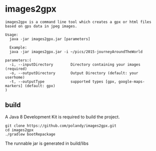 # images2gpx

```
images2gpx is a command line tool which creates a gpx or html files based on gps data in jpeg images.

Usage:
  java -jar images2gpx.jar [parameters]
  
  Example:
  java -jar images2gpx.jar -i ~/pics/2015-journeyAroundTheWorld

parameters:(
  -i, --inputDirectory        Directory containing your images (required)
  -o, --outputDirectory       Output Directory (default: your userhome)
  -t, --outputType            supported types [gpx, google-maps-markers] (default: gpx)
)
```
## build
A Java 8 Development Kit is required to build the project.

```
git clone https://github.com/polandy/images2gpx.git
cd images2gpx
./gradlew bootRepackage
```
The runnable jar is generated in build/libs
